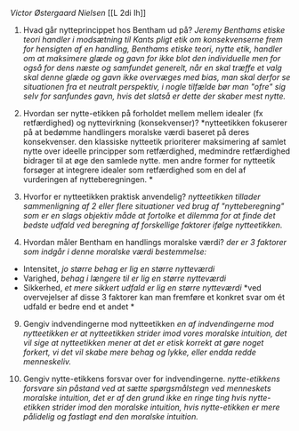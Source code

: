 
*Victor Østergaard Nielsen*
[[L 2di Ih]]

1. Hvad går nytteprincippet hos Bentham ud på?
*Jeremy Benthams etiske teori handler i modsætning til Kants pligt etik om konsekvenserne frem for hensigten af en handling, Benthams etiske teori, nytte etik, handler om at maksimere glæde og gavn for ikke blot den individuelle men for også for dens næste og samfundet generelt, når en skal træffe et valg skal denne glæde og gavn ikke overvæges med bias, man skal derfor se situationen fra et neutralt perspektiv, i nogle tilfælde bør man "ofre" sig selv for sanfundes gavn, hvis det slatså er dette der skaber mest nytte.*

3. Hvordan ser nytte-etikken på forholdet mellem mellem idealer (fx retfærdighed) og nyttevirkning (konsekvenser)?
*nytteetikken fokuserer på at bedømme handlingers moralske værdi baseret på deres konsekvenser. den klassiske nytteetik prioriterer maksimering af samlet nytte over ideelle principper som retfærdighed, medmindre retfærdighed bidrager til at øge den samlede nytte. men andre former for nytteetik forsøger at integrere idealer som retfærdighed som en del af vurderingen af nytteberegningen. *

5. Hvorfor er nytteetikken praktisk anvendelig?
*nytteetikken tillader sammenligning af 2 eller flere situationer ved brug af "nytteberegning" som er en slags objektiv måde at fortolke et dilemma for at finde det bedste udfald ved beregning af forskellige faktorer ifølge nytteetikken.*

7. Hvordan måler Bentham en handlings moralske værdi?
*der er 3 faktorer som indgår i denne moralske værdi bestemmelse:*
- Intensitet, *jo større behag er lig en større nytteværdi*
- Varighed, *behag i længere til er lig en større nytteværdi*
- Sikkerhed, *et mere sikkert udfald er lig en større nytteværdi*
*ved overvejelser af disse 3 faktorer kan man fremføre et konkret svar om ét udfald er bedre end et andet *

9. Gengiv indvendingerne mod nytteetikken
*en af indvendingerne mod nytteetikken er at nytteetikken strider imod vores moralske intuition, det vil sige at nytteetikken mener at det er etisk korrekt at gøre noget forkert, vi det vil skabe mere behag og lykke, eller endda redde menneskeliv.*

11. Gengiv nytte-etikkens forsvar over for indvendingerne.
*nytte-etikkens forsvare sin påstand ved at sætte spørgsmålstegn ved menneskets moralske intuition, det er af den grund ikke en ringe ting hvis nytte-etikken strider imod den moralske intuition, hvis nytte-etikken er mere pålidelig og fastlagt end den moralske intuition.*

